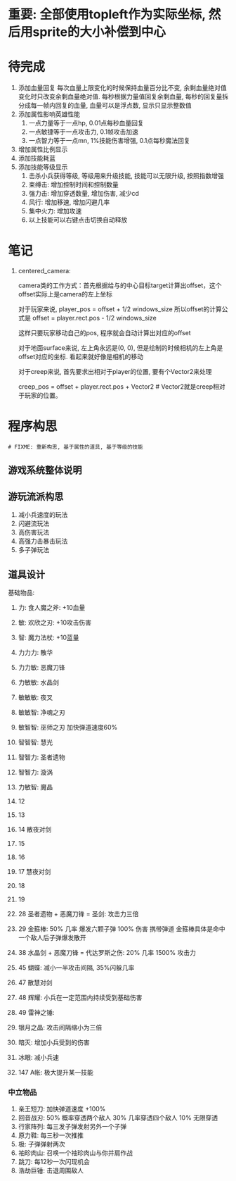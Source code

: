 # 重要: 全部使用topleft作为实际坐标, 然后用sprite的大小补偿到中心

# 待完成
1. 添加血量回复
   每次血量上限变化的时候保持血量百分比不变, 余剩血量绝对值变化时只改变余剩血量绝对值. 
   每秒根据力量值回复余剩血量, 每秒的回复量拆分成每一帧内回复的血量, 血量可以是浮点数, 显示只显示整数值
2. 添加属性影响英雄性能
   1. 一点力量等于一点hp, 0.01点每秒血量回复
   2. 一点敏捷等于一点攻击力, 0.1帧攻击加速
   3. 一点智力等于一点mn, 1%技能伤害增强, 0.1点每秒魔法回复
3. 增加属性比例显示
4. 添加技能耗蓝
5. 添加技能等级显示
   1. 击杀小兵获得等级, 等级用来升级技能, 技能可以无限升级, 按照指数增强
   2. 束缚击: 增加控制时间和控制数量
   3. 强力击: 增加穿透数量, 增加伤害, 减少cd
   4. 风行: 增加移速, 增加闪避几率
   5. 集中火力: 增加攻速
   6. 以上技能可以右键点击切换自动释放




#  笔记
1. centered_camera: 
   
	camera类的工作方式：首先根据给与的中心目标target计算出offset，这个offset实际上是camera的左上坐标

	对于玩家来说, player_pos = offset + 1/2 windows_size
		所以offset的计算公式是
		offset = player.rect.pos - 1/2 windows_size
	
	这样只要玩家移动自己的pos, 程序就会自动计算出对应的offset

	对于地面surface来说, 左上角永远是(0, 0), 但是绘制的时候相机的左上角是offset对应的坐标. 看起来就好像是相机的移动

	对于creep来说, 首先要求出相对于player的位置, 要有个Vector2来处理
	
	creep_pos = offset + player.rect.pos + Vector2 # Vector2就是creep相对于玩家的位置。



# 程序构思 
	# FIXME: 重新构思, 基于属性的道具, 基于等级的技能

## 游戏系统整体说明


## 游玩流派构思
1. 减小兵速度的玩法
2. 闪避流玩法
3. 高伤害玩法
4. 高强力击暴击玩法
5. 多子弹玩法

## 道具设计

基础物品: 
1. 力: 食人魔之斧: +10血量
2. 敏: 欢欣之刃: +10攻击伤害
3. 智: 魔力法杖: +10蓝量

1. 力力力: 散华
2. 力力敏: 恶魔刀锋
3. 力敏敏: 水晶剑
4. 敏敏敏: 夜叉
5. 敏敏智: 净魂之刃
6. 敏智智: 巫师之刃 加快弹道速度60%
7. 智智智: 慧光
8. 智智力: 圣者遗物
9. 智智力: 漩涡
10. 力敏智: 魔晶


1. 12 
2. 13 
3. 14 散夜对剑
4. 15 
5. 16 
6. 17 慧夜对剑
7. 18 
8. 19 
9. 28 圣者遗物 + 恶魔刀锋 = 圣剑: 攻击力三倍
10. 29 金箍棒: 50% 几率 爆发六颗子弹 100% 伤害 携带弹道 金箍棒具体是命中一个敌人后子弹爆发散开
11. 38 水晶剑 + 恶魔刀锋 = 代达罗斯之伤: 20% 几率 1500% 攻击力 
12. 45 蝴蝶: 减小一半攻击间隔, 35%闪躲几率
13. 47 散慧对剑
14. 48 辉耀: 小兵在一定范围内持续受到基础伤害
15. 49 雷神之锤: 
16. 银月之晶: 攻击间隔缩小为三倍
17. 暗灭: 增加小兵受到的伤害
18. 冰眼: 减小兵速
19. 147 A帐: 极大提升某一技能



### 中立物品
1. 亲王短刀: 加快弹道速度 +100%
2. 回音战刃: 50% 概率穿透两个敌人 30% 几率穿透四个敌人 10% 无限穿透
3. 行家阵列: 每三发子弹发射另外一个子弹
4. 原力鞋: 每三秒一次推推
5. 极: 子弹弹射两次
6. 袖珍肉山: 召唤一个袖珍肉山与你并肩作战
7. 跳刀: 每12秒一次闪现机会
8. 浩劫巨锤: 击退周围敌人


